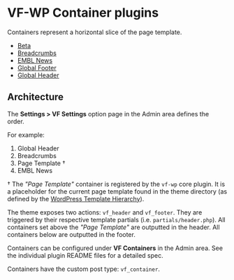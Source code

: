 # VF-WP Container plugins

Containers represent a horizontal slice of the page template.

* [Beta](wp-content/plugins/vf-beta-container/README.md)
* [Breadcrumbs](wp-content/plugins/vf-breadcrumbs-container/README.md)
* [EMBL News](wp-content/plugins/vf-embl-news-container/README.md)
* [Global Footer](wp-content/plugins/vf-global-footer-container/README.md)
* [Global Header](wp-content/plugins/vf-global-header-container/README.md)

## Architecture

The **Settings > VF Settings** option page in the Admin area defines the order.

For example:

1. Global Header
2. Breadcrumbs
3. Page Template †
4. EMBL News

† The *"Page Template"* container is registered by the `vf-wp` core plugin. It is a placeholder for the current page template found in the theme directory (as defined by the [WordPress Template Hierarchy](https://developer.wordpress.org/themes/basics/template-hierarchy/)).

The theme exposes two actions: `vf_header` and `vf_footer`. They are triggered by their respective template partials (i.e. `partials/header.php`). All containers set above the *"Page Template"* are outputted in the header. All containers below are outputted in the footer.

Containers can be configured under **VF Containers** in the Admin area. See the individual plugin README files for a detailed spec.

Containers have the custom post type: `vf_container`.
